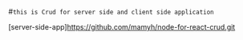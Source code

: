 #`this is Crud for server side and client side application`

[server-side-app]https://github.com/mamyh/node-for-react-crud.git
